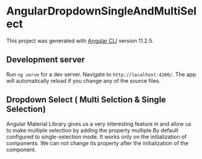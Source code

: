 # AngularDropdownSingleAndMultiSelect

This project was generated with [Angular CLI](https://github.com/angular/angular-cli) version 11.2.5.

## Development server

Run `ng serve` for a dev server. Navigate to `http://localhost:4200/`. The app will automatically reload if you change any of the source files.

## Dropdown Select ( Multi Selction & Single Selection)

Angular Material Library gives us a very interesting feature in <mat-select> and allow us to make multiple selection by adding the property multiple.By default <mat-select> configured to single-selection mode. It works only on the initialization of components. We can not change its property after the initialization of the component. 
